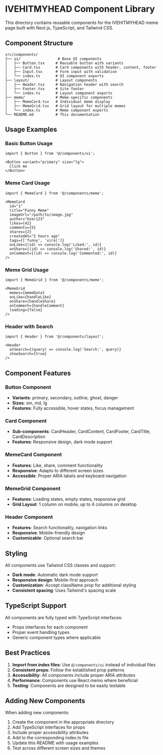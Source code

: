 # IVEHITMYHEAD Component Library

This directory contains reusable components for the IVEHITMYHEAD meme page built with Next.js, TypeScript, and Tailwind CSS.

## Component Structure

```
src/components/
├── ui/                 # Base UI components
│   ├── Button.tsx     # Reusable button with variants
│   ├── Card.tsx       # Card components with header, content, footer
│   ├── Input.tsx      # Form input with validation
│   └── index.ts       # UI component exports
├── layout/            # Layout components
│   ├── Header.tsx     # Navigation header with search
│   ├── Footer.tsx     # Site footer
│   └── index.ts       # Layout component exports
├── meme/              # Meme-specific components
│   ├── MemeCard.tsx   # Individual meme display
│   ├── MemeGrid.tsx   # Grid layout for multiple memes
│   └── index.ts       # Meme component exports
└── README.md          # This documentation
```

## Usage Examples

### Basic Button Usage
```tsx
import { Button } from '@/components/ui';

<Button variant="primary" size="lg">
  Click me
</Button>
```

### Meme Card Usage
```tsx
import { MemeCard } from '@/components/meme';

<MemeCard
  id="1"
  title="Funny Meme"
  imageUrl="/path/to/image.jpg"
  author="User123"
  likes={42}
  comments={5}
  shares={2}
  createdAt="2 hours ago"
  tags={['funny', 'viral']}
  onLike={(id) => console.log('Liked:', id)}
  onShare={(id) => console.log('Shared:', id)}
  onComment={(id) => console.log('Commented:', id)}
/>
```

### Meme Grid Usage
```tsx
import { MemeGrid } from '@/components/meme';

<MemeGrid
  memes={memeData}
  onLike={handleLike}
  onShare={handleShare}
  onComment={handleComment}
  loading={false}
/>
```

### Header with Search
```tsx
import { Header } from '@/components/layout';

<Header 
  onSearch={(query) => console.log('Search:', query)}
  showSearch={true}
/>
```

## Component Features

### Button Component
- **Variants**: primary, secondary, outline, ghost, danger
- **Sizes**: sm, md, lg
- **Features**: Fully accessible, hover states, focus management

### Card Component
- **Sub-components**: CardHeader, CardContent, CardFooter, CardTitle, CardDescription
- **Features**: Responsive design, dark mode support

### MemeCard Component
- **Features**: Like, share, comment functionality
- **Responsive**: Adapts to different screen sizes
- **Accessible**: Proper ARIA labels and keyboard navigation

### MemeGrid Component
- **Features**: Loading states, empty states, responsive grid
- **Grid Layout**: 1 column on mobile, up to 4 columns on desktop

### Header Component
- **Features**: Search functionality, navigation links
- **Responsive**: Mobile-friendly design
- **Customizable**: Optional search bar

## Styling

All components use Tailwind CSS classes and support:
- **Dark mode**: Automatic dark mode support
- **Responsive design**: Mobile-first approach
- **Customization**: Accept className prop for additional styling
- **Consistent spacing**: Uses Tailwind's spacing scale

## TypeScript Support

All components are fully typed with TypeScript interfaces:
- Props interfaces for each component
- Proper event handling types
- Generic component types where applicable

## Best Practices

1. **Import from index files**: Use `@/components/ui` instead of individual files
2. **Consistent props**: Follow the established prop patterns
3. **Accessibility**: All components include proper ARIA attributes
4. **Performance**: Components use React.memo where beneficial
5. **Testing**: Components are designed to be easily testable

## Adding New Components

When adding new components:

1. Create the component in the appropriate directory
2. Add TypeScript interfaces for props
3. Include proper accessibility attributes
4. Add to the corresponding index.ts file
5. Update this README with usage examples
6. Test across different screen sizes and themes 